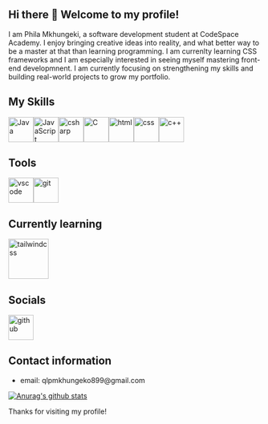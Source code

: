 ## Hi there 👋 Welcome to my profile!

I am Phila Mkhungeki, a software development student at CodeSpace Academy. I enjoy bringing creative ideas into reality, and what better way to be a master at that than learning programming. I am currenlty learning CSS frameworks and I am especially interested in seeing myself mastering front-end developmnent. I am currently focusing on strengthening my skills and building real-world projects to grow my portfolio.

<h2>My Skills</h2>
<div style="display:flex;">
  <img src="https://devicon-website.vercel.app/api/java/original.svg" alt="Java" width="50px"></img>
  <img src="https://devicon-website.vercel.app/api/javascript/original.svg" alt="JavaScript" width="50px"></img>
  <img src="https://devicon-website.vercel.app/api/csharp/original.svg" alt="csharp" width="50px"></img>
  <img src="https://devicon-website.vercel.app/api/c/original.svg" alt="C" width="50px"></img>
  <img src="https://devicon-website.vercel.app/api/html5/original.svg" alt="html" width="50px"></img>
  <img src="https://devicon-website.vercel.app/api/css3/original.svg" alt="css" width="50px"></img>
  <img src="https://devicon-website.vercel.app/api/cplusplus/original.svg" alt="c++" width="50px"></img>
</div>

<h2>Tools</h2>
<div style="display:flex;">
  <img src="https://devicon-website.vercel.app/api/vscode/original.svg" alt="vscode" width="50px"></img>
  <img src="https://devicon-website.vercel.app/api/git/original.svg" alt="git" width="50px"></img>
</div>
<h2>Currently learning</h2>
<img src="https://devicon-website.vercel.app/api/tailwindcss/original-wordmark.svg" alt="tailwindcss" width="80px"></img>

<h2>Socials</h2>
<img src="https://devicon-website.vercel.app/api/github/original.svg" alt="github" width="50px"></img>

<h2>Contact information</h2>
<ul>
  <li>email: qlpmkhungeko899@gmail.com</li>
</ul>

[![Anurag's github stats](https://github-readme-stats.vercel.app/api?username=PhilaMkhungeki)](https://github.com/anuraghazra/github-readme-stats)

Thanks for visiting my profile!

